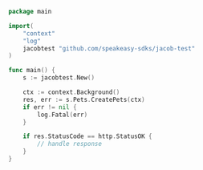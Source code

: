 <!-- Start SDK Example Usage -->


```go
package main

import(
	"context"
	"log"
	jacobtest "github.com/speakeasy-sdks/jacob-test"
)

func main() {
    s := jacobtest.New()

    ctx := context.Background()
    res, err := s.Pets.CreatePets(ctx)
    if err != nil {
        log.Fatal(err)
    }

    if res.StatusCode == http.StatusOK {
        // handle response
    }
}
```
<!-- End SDK Example Usage -->